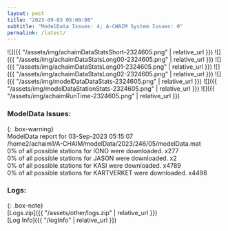 ```yaml
---
layout: post
title: "2023-09-03 05:00:00"
subtitle: "ModelData Issues: 4; A-CHAIM System Issues: 0"
permalink: /latest/
---
```


![]({{ "/assets/img/achaimDataStatsShort-2324605.png" | relative_url }})
![]({{ "/assets/img/achaimDataStatsLong00-2324605.png" | relative_url }})
![]({{ "/assets/img/achaimDataStatsLong01-2324605.png" | relative_url }})
![]({{ "/assets/img/achaimDataStatsLong02-2324605.png" | relative_url }})
![]({{ "/assets/img/modelDataDataStats-2324605.png" | relative_url }})
![]({{ "/assets/img/modelDataStationStats-2324605.png" | relative_url }})
![]({{ "/assets/img/achaimRunTime-2324605.png" | relative_url }})


### ModelData Issues:  
  
{: .box-warning}  
 ModelData report for 03-Sep-2023 05:15:07   
 /home2/achaim1/A-CHAIM/modelData/2023/246/05/modelData.mat   
 0% of all possible stations for IONO were downloaded. x277   
 0% of all possible stations for JASON were downloaded. x2   
 0% of all possible stations for KASI were downloaded. x4789   
 0% of all possible stations for KARTVERKET were downloaded. x4498   
  


### Logs:  
  
{: .box-note}  
[Logs.zip]({{ "/assets/other/logs.zip" | relative_url }})  
[Log Info]({{ "/logInfo" | relative_url }})  
